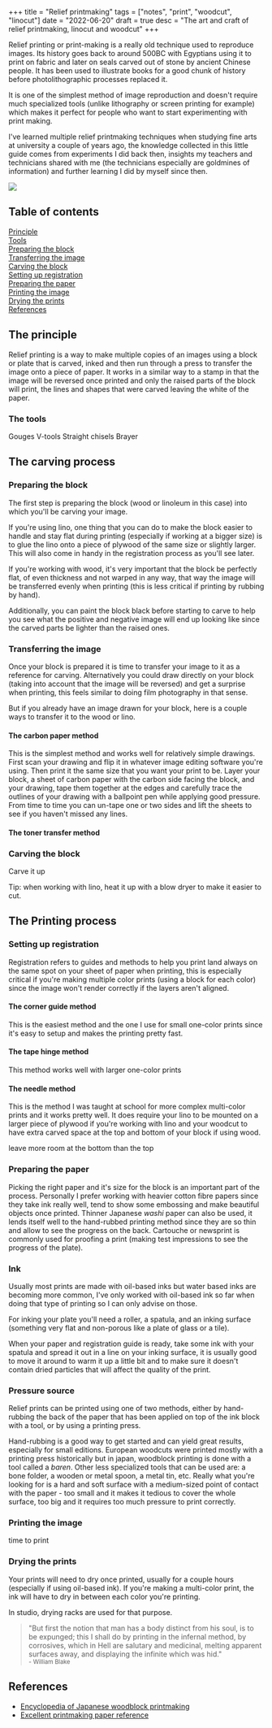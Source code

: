 +++
title = "Relief printmaking"
tags = ["notes", "print", "woodcut", "linocut"]
date = "2022-06-20"
draft = true
desc = "The art and craft of relief printmaking, linocut and woodcut"
+++

Relief printing or print-making is a really old technique used to reproduce images. Its history goes back to around 500BC with Egyptians using it to print on fabric and later on seals carved out of stone by ancient Chinese people. It has been used to illustrate books for a good chunk of history before photolithographic processes replaced it.

It is one of the simplest method of image reproduction and doesn't require much specialized tools (unlike lithography or screen printing for example) which makes it perfect for people who want to start experimenting with print making.

I've learned multiple relief printmaking techniques when studying fine arts at university a couple of years ago, the knowledge collected in this little guide comes from experiments I did back then, insights my teachers and technicians shared with me (the technicians especially are goldmines of information) and further learning I did by myself since then.

![](/img/print/may-5.jpg)

## Table of contents

<div class="table-of-contents">

[Principle](#the-principle)  
[Tools](#the-tools)  
[Preparing the block](#preparing-the-block)  
[Transferring the image](#transferring-the-image)  
[Carving the block](#carving-the-block)  
[Setting up registration](#setting-up-registration)   
[Preparing the paper](#preparing-the-paper)  
[Printing the image](#printing-the-image)  
[Drying the prints](#drying-the-prints)  
[References](#references)

</div>

## The principle

Relief printing is a way to make multiple copies of an images using a block or plate that is carved, inked and then run through a press to transfer the image onto a piece of paper. It works in a similar way to a stamp in that the image will be reversed once printed and only the raised parts of the block will print, the lines and shapes that were carved leaving the white of the paper.

### The tools

Gouges
V-tools
Straight chisels
Brayer

## The carving process

### Preparing the block

The first step is preparing the block (wood or linoleum in this case) into which you'll be carving your image.

If you're using lino, one thing that you can do to make the block easier to handle and stay flat during printing (especially if working at a bigger size) is to glue the lino onto a piece of plywood of the same size or slightly larger. This will also come in handy in the registration process as you'll see later.

If you're working with wood, it's very important that the block be perfectly flat, of even thickness and not warped in any way, that way the image will be transferred evenly when printing (this is less critical if printing by rubbing by hand).

Additionally, you can paint the block black before starting to carve to help you see what the positive and negative image will end up looking like since the carved parts be lighter than the raised ones.

### Transferring the image

Once your block is prepared it is time to transfer your image to it as a reference for carving. Alternatively you could draw directly on your block (taking into account that the image will be reversed) and get a surprise when printing, this feels similar to doing film photography in that sense.

But if you already have an image drawn for your block, here is a couple ways to transfer it to the wood or lino.

#### The carbon paper method

This is the simplest method and works well for relatively simple drawings. First scan your drawing and flip it in whatever image editing software you're using. Then print it the same size that you want your print to be. Layer your block, a sheet of carbon paper with the carbon side facing the block, and your drawing, tape them together at the edges and carefully trace the outlines of your drawing with a ballpoint pen while applying good pressure. From time to time you can un-tape one or two sides and lift the sheets to see if you haven't missed any lines.

#### The toner transfer method



### Carving the block

Carve it up

Tip: when working with lino, heat it up with a blow dryer to make it easier to cut.

## The Printing process

### Setting up registration

Registration refers to guides and methods to help you print land always on the same spot on your sheet of paper when printing, this is especially critical if you're making multiple color prints (using a block for each color) since the image won't render correctly if the layers aren't aligned.

#### The corner guide method

This is the easiest method and the one I use for small one-color prints since it's easy to setup and makes the printing pretty fast.

#### The tape hinge method

This method works well with larger one-color prints

#### The needle method

This is the method I was taught at school for more complex multi-color prints and it works pretty well. It does require your lino to be mounted on a larger piece of plywood if you're working with lino and your woodcut to have extra carved space at the top and bottom of your block if using wood.

leave more room at the bottom than the top

### Preparing the paper

Picking the right paper and it's size for the block is an important part of the process. Personally I prefer working with heavier cotton fibre papers since they take ink really well, tend to show some embossing and make beautiful objects once printed. Thinner Japanese *washi* paper can also be used, it lends itself well to the hand-rubbed printing method since they are so thin and allow to see the progress on the back. Cartouche or newsprint is commonly used for proofing a print (making test impressions to see the progress of the plate).

### Ink

Usually most prints are made with oil-based inks but water based inks are becoming more common, I've only worked with oil-based ink so far when doing that type of printing so I can only advise on those.

For inking your plate you'll need a roller, a spatula, and an inking surface (something very flat and non-porous like a plate of glass or a tile).

When your paper and registration guide is ready, take some ink with your spatula and spread it out in a line on your inking surface, it is usually good to move it around to warm it up a little bit and to make sure it doesn't contain dried particles that will affect the quality of the print.

### Pressure source

Relief prints can be printed using one of two methods, either by hand-rubbing the back of the paper that has been applied on top of the ink block with a tool, or by using a printing press.

Hand-rubbing is a good way to get started and can yield great results, especially for small editions. European woodcuts were printed mostly with a printing press historically but in japan, woodblock printing is done with a tool called a *baren*. Other less specialized tools that can be used are: a bone folder, a wooden or metal spoon, a metal tin, etc. Really what you're looking for is a hard and soft surface with a medium-sized point of contact with the paper - too small and it makes it tedious to cover the whole surface, too big and it requires too much pressure to print correctly.

### Printing the image

time to print

### Drying the prints

Your prints will need to dry once printed, usually for a couple hours (especially if using oil-based ink). If you're making a multi-color print, the ink will have to dry in between each color you're printing.

In studio, drying racks are used for that purpose.

>"But first the notion that man has a body distinct from his soul, is to be expunged; this I shall do by printing in the infernal method, by corrosives, which in Hell are salutary and medicinal, melting apparent surfaces away, and displaying the infinite which was hid."  
<small>- William Blake</small>

## References

- [Encyclopedia of Japanese woodblock printmaking](http://woodblock.com/encyclopedia/index.html)
- [Excellent printmaking paper reference](https://www.jacksonsart.com/blog/2021/07/06/everything-you-need-to-know-about-printmaking-paper/)
